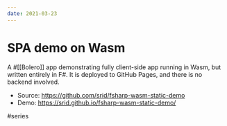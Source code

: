 ```yaml
---
date: 2021-03-23
---
```


# SPA demo on Wasm

A #[[Bolero]] app demonstrating fully client-side app running in Wasm, but written entirely in F#. It is deployed to GitHub Pages, and there is no backend involved.

- Source: https://github.com/srid/fsharp-wasm-static-demo
- Demo: https://srid.github.io/fsharp-wasm-static-demo/

#series 